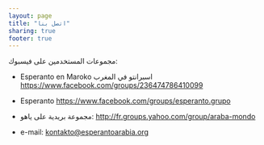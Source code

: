 ```yaml
---
layout: page
title: "اتصل بنا"
sharing: true
footer: true
---
```


مجموعات المستخدمين على فيسبوك:

* Esperanto en Maroko اسبرانتو في المغرب
https://www.facebook.com/groups/236474786410099

* Esperanto
https://www.facebook.com/groups/esperanto.grupo

* مجموعة بريدية على ياهو:
http://fr.groups.yahoo.com/group/araba-mondo

* e-mail:
kontakto@esperantoarabia.org

